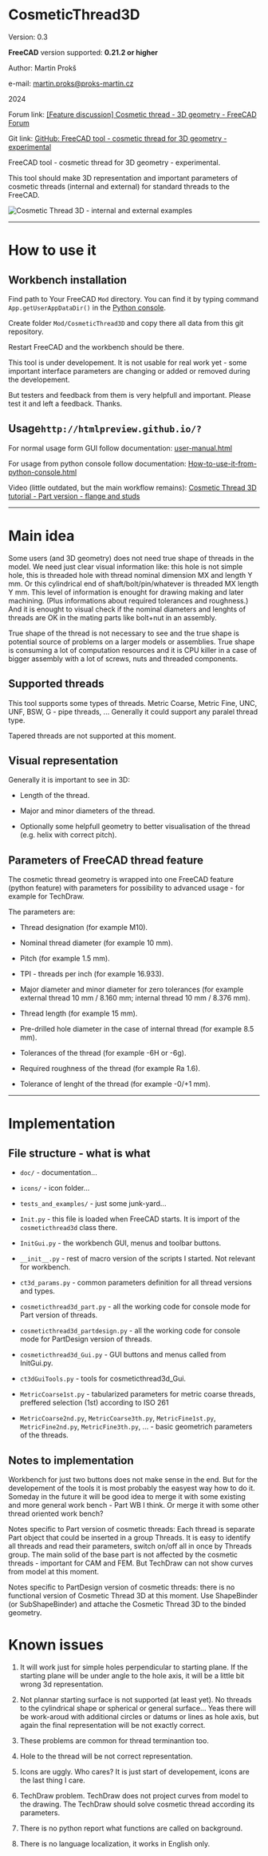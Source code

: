 # CosmeticThread3D

Version: 0.3

**FreeCAD** version supported: **0.21.2 or higher**

Author: Martin Prokš

e-mail: martin.proks@proks-martin.cz

2024

Forum link: [[Feature discussion] Cosmetic thread - 3D geometry - FreeCAD Forum](https://forum.freecad.org/viewtopic.php?t=85047)

Git link: [GitHub: FreeCAD tool - cosmetic thread for 3D geometry - experimental](https://github.com/martinproks/cosmeticthread3d)

FreeCAD tool - cosmetic thread for 3D geometry - experimental.

This tool should make 3D representation and important parameters of cosmetic threads (internal and external) for standard threads to the FreeCAD.

![Cosmetic Thread 3D - internal and external examples](https://github.com/martinproks/cosmeticthread3d/blob/main/doc/img/ct3d_2024-06-02.png?raw=true)

---

# How to use it

## Workbench installation

Find path to Your FreeCAD `Mod` directory. You can find it by typing command `App.getUserAppDataDir()` in the [Python console](https://wiki.freecad.org/Python_console "Python console").

Create folder `Mod/CosmeticThread3D` and copy there all data from this git repository.

Restart FreeCAD and the workbench should be there.

This tool is under developement. It is not usable for real work yet - some important interface parameters are changing or added or removed during the developement.

But testers and feedback from them is very helpfull and important. Please test it and left a feedback. Thanks.

## Usage`http://htmlpreview.github.io/?`

For normal usage form GUI follow documentation: [user-manual.html](http://htmlpreview.github.io/?https://github.com/martinproks/cosmeticthread3d/blob/main/doc/user-manual.html)

For usage from python console follow documentation: [How-to-use-it-from-python-console.html](http://htmlpreview.github.io/?https://github.com/martinproks/cosmeticthread3d/blob/main/doc/How-to-use-it-from-python-console.html)

Video (little outdated, but the main workflow remains): [Cosmetic Thread 3D tutorial - Part version - flange and studs](https://odysee.com/@Martin.Proks:a/flange_and_studs__part:3)

---

# Main idea

Some users (and 3D geometry) does not need true shape of threads in the model. We need just clear visual information like: this hole is not simple hole, this is threaded hole with thread nominal dimension MX and length Y mm. Or this cylindrical end of shaft/bolt/pin/whatever is threaded MX length Y mm. This level of information is enought for drawing making and later machining. (Plus informations about required tolerances and roughness.) And it is enought to visual check if the nominal diameters and lenghts of threads are OK in the mating parts like bolt+nut in an assembly.

True shape of the thread is not necessary to see and the true shape is potential source of problems on a larger models or assemblies. True shape is consuming a lot of computation resources and it is CPU killer in a case of bigger assembly with a lot of screws, nuts and threaded components.

## Supported threads

This tool supports some types of threads. Metric Coarse, Metric Fine, UNC, UNF, BSW, G - pipe threads, ... Generally it could support any paralel thread type.

Tapered threads are not supported at this moment.

## Visual representation

Generally it is important  to see in 3D:

* Length of the thread.

* Major and minor diameters of the thread.

* Optionally some helpfull geometry to better visualisation of the thread (e.g. helix with correct pitch).

## Parameters of FreeCAD thread feature

The cosmetic thread geometry is wrapped into one FreeCAD feature (python feature) with parameters for possibility to advanced usage - for example for TechDraw.

The parameters are:

* Thread designation (for example M10).

* Nominal thread diameter (for example 10 mm).

* Pitch (for example 1.5 mm).

* TPI - threads per inch (for example 16.933).

* Major diameter and minor diameter for zero tolerances (for example external thread 10 mm / 8.160 mm; internal thread 10 mm / 8.376 mm).

* Thread length (for example 15 mm).

* Pre-drilled hole diameter in the case of internal thread (for example 8.5 mm).

* Tolerances of the thread (for example -6H or -6g).

* Required roughness of the thread (for example Ra 1.6).

* Tolerance of lenght of the thread (for example -0/+1 mm).

---

# Implementation

## File structure - what is what

- `doc/` - documentation...

- `icons/` - icon folder...

- `tests_and_examples/` - just some junk-yard...

- `Init.py` - this file is loaded when FreeCAD starts. It is import of the `cosmeticthread3d` class there.

- `InitGui.py` - the workbench GUI, menus and toolbar buttons.

- `__init__.py` - rest of macro version of the scripts I started. Not relevant for workbench.

- `ct3d_params.py` - common parameters definition for all thread versions and types.

- `cosmeticthread3d_part.py` - all the working code for console mode for Part version of threads.

- `cosmeticthread3d_partdesign.py` - all the working code for console mode for PartDesign version of threads.

- `cosmeticthread3d_Gui.py` - GUI buttons and menus called from InitGui.py.

- `ct3dGuiTools.py` - tools for cosmeticthread3d_Gui.

- `MetricCoarse1st.py` - tabularized parameters for metric coarse threads, preffered selection (1st) according to ISO 261

- `MetricCoarse2nd.py`, `MetricCoarse3th.py`, `MetricFine1st.py`, `MetricFine2nd.py`, `MetricFine3th.py`, ... - basic geometrich parameters of the threads.

## Notes to implementation

Workbench for just two buttons does not make sense in the end. But for the developement of the tools it is most probably the easyest way how to do it. Someday in the future it will be good idea to merge it with some existing and more general work bench - Part WB I think. Or merge it with some other thread oriented work bench?

Notes specific to Part version of cosmetic threads: Each thread is separate Part object that could be inserted in a group Threads. It is easy to identify all threads and read their parameters, switch on/off all in once by Threads group. The main solid of the base part is not affected by the cosmetic threads - important for CAM and FEM. But TechDraw can not show curves from model at this moment.

Notes specific to PartDesign version of cosmetic threads: there is no functional version of Cosmetic Thread 3D at this moment. Use ShapeBinder (or SubShapeBinder) and attache the Cosmetic Thread 3D to the binded geometry.

# Known issues

1. It will work just for simple holes perpendicular to starting plane. If the starting plane will be under angle to the hole axis, it will be a little bit wrong 3d representation.

2. Not plannar starting surface is not supported (at least yet). No threads to the cylindrical shape or spherical or general surface... Yeas there will be work-aroud with additional circles or datums or lines as hole axis, but again the final representation will be not exactly correct.

3. These problems are common for thread terminantion too.

4. Hole to the thread will be not correct representation.

5. Icons are uggly. Who cares? It is just start of developement, icons are the last thing I care.

6. TechDraw problem. TechDraw does not project curves from model to the drawing. The TechDraw should solve cosmetic thread according its parameters.

7. There is no python report what functions are called on background.

8. There is no language localization, it works in English only.
